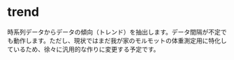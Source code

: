 # trend
時系列データからデータの傾向（トレンド）を抽出します。データ間隔が不定でも動作します。ただし、現状ではまだ我が家のモルモットの体重測定用に特化しているため、徐々に汎用的な作りに変更する予定です。
